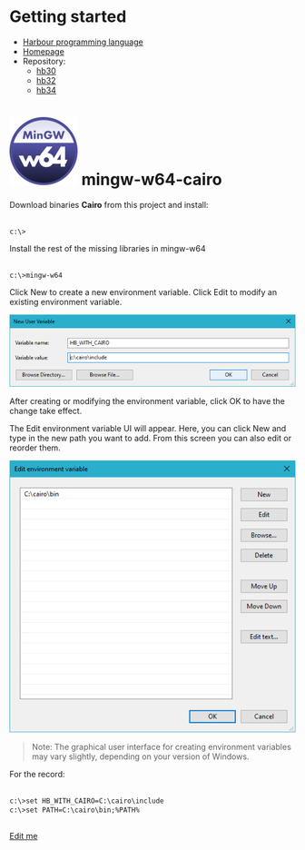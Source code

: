 # Getting started

* [Harbour programming language](https://en.wikipedia.org/wiki/Harbour_(programming_language))
* [Homepage](https://harbour.github.io)
* Repository:
   - [hb30](https://sourceforge.net/projects/harbour-project/files/)
   - [hb32](https://github.com/harbour/core)
   - [hb34](https://github.com/vszakats/harbour-core)

# ![mingw-w64](../assets/img/mingw-w64.png) mingw-w64-cairo

Download binaries **Cairo** from this project and install:

``` batch

c:\>

```

Install the rest of the missing libraries in mingw-w64

``` batch

c:\>mingw-w64

```


Click New to create a new environment variable. Click Edit to modify an existing environment variable.

![Advanced System Settings in Windows 10](../assets/img/hb-cairo_01.png "Advanced System Settings in Windows 10")

After creating or modifying the environment variable, click OK to have the change take effect.

The Edit environment variable UI will appear. Here, you can click New and type in the new path you want to add. From this screen you can also edit or reorder them.

![Advanced System Settings in Windows 10](../assets/img/hb-cairo_02.png "Advanced System Settings in Windows 10")

> Note: The graphical user interface for creating environment variables may vary slightly, depending on your version of Windows.

For the record:

``` batch

c:\>set HB_WITH_CAIRO=C:\cairo\include
c:\>set PATH=C:\cairo\bin;%PATH%

```

##

[Edit me](https://github.com/rjopek/hb-cairo/edit/main/docs/tutorial/README.md)
